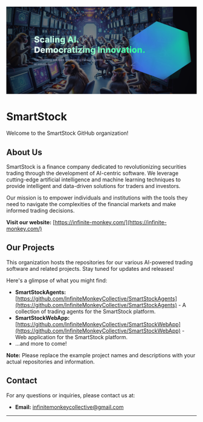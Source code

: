 ![](https://github.com/InfiniteMonkeyCollective/.github/blob/main/SmartStock.png)
# SmartStock

Welcome to the SmartStock GitHub organization!

## About Us

SmartStock is a finance company dedicated to revolutionizing securities trading through the development of AI-centric software. We leverage cutting-edge artificial intelligence and machine learning techniques to provide intelligent and data-driven solutions for traders and investors.

Our mission is to empower individuals and institutions with the tools they need to navigate the complexities of the financial markets and make informed trading decisions.

**Visit our website:** [https://infinite-monkey.com/](https://infinite-monkey.com/)

## Our Projects

This organization hosts the repositories for our various AI-powered trading software and related projects. Stay tuned for updates and releases!

Here's a glimpse of what you might find:

* **SmartStockAgents:** [https://github.com/InfiniteMonkeyCollective/SmartStockAgents](https://github.com/InfiniteMonkeyCollective/SmartStockAgents) - A collection of trading agents for the SmartStock platform.
* **SmartStockWebApp:** [https://github.com/InfiniteMonkeyCollective/SmartStockWebApp](https://github.com/InfiniteMonkeyCollective/SmartStockWebApp) - Web application for the SmartStock platform.
* ...and more to come!

**Note:** Please replace the example project names and descriptions with your actual repositories and information.

## Contact

For any questions or inquiries, please contact us at:

* **Email:** [infinitemonkeycollective@gmail.com](mailto:infinitemonkeycollective@gmail.com)

---
